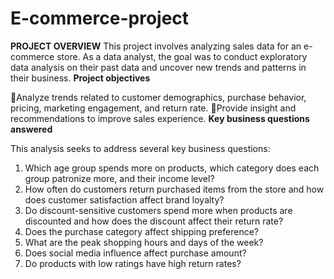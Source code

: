 # E-commerce-project
**PROJECT OVERVIEW**
This project involves analyzing sales data for an e-commerce store. As a data analyst, the goal  was to conduct exploratory data analysis on their past data and uncover new trends  and patterns in their business.
**Project objectives**

Analyze trends related to customer demographics, purchase  behavior, pricing, marketing engagement, and return rate.
Provide insight and recommendations to improve sales experience.
**Key business questions answered**

This analysis seeks to address several key business questions:

1. Which age group spends more on products, which category does each group patronize more, and their income level?
2. How often do customers return purchased items from the store and how does customer satisfaction affect brand loyalty?
3. Do discount-sensitive customers spend more when products are discounted and how does the discount affect their return rate?
4. Does the purchase category affect shipping preference?
5. What are the peak shopping hours and days of the week?
6. Does social media influence affect purchase amount?
7. Do products with low ratings have high return rates?
